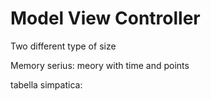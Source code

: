 
# Model View Controller 

Two different type of size

Memory serius: meory with time and points

tabella simpatica: 
